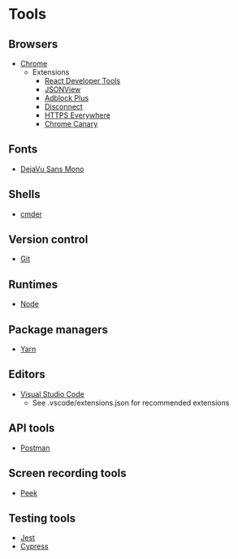 # Tools

## Browsers

- [Chrome](https://www.google.com/chrome/)
  - Extensions
    - [React Developer Tools](https://chrome.google.com/webstore/detail/react-developer-tools/fmkadmapgofadopljbjfkapdkoienihi)
    - [JSONView](https://chrome.google.com/webstore/detail/jsonview/chklaanhfefbnpoihckbnefhakgolnmc)
    - [Adblock Plus](https://chrome.google.com/webstore/detail/adblock-plus/cfhdojbkjhnklbpkdaibdccddilifddb)
    - [Disconnect](https://chrome.google.com/webstore/detail/disconnect/jeoacafpbcihiomhlakheieifhpjdfeo)
    - [HTTPS Everywhere](https://chrome.google.com/webstore/detail/https-everywhere/gcbommkclmclpchllfjekcdonpmejbdp)
    - [Chrome Canary](https://www.google.co.uk/chrome/browser/canary.html)

## Fonts

- [DejaVu Sans Mono](https://www.fontsquirrel.com/fonts/dejavu-sans-mono)

## Shells

- [cmder](http://cmder.net/)

## Version control

- [Git](https://git-scm.com/)

## Runtimes

- [Node](https://nodejs.org/en/)

## Package managers

- [Yarn](https://yarnpkg.com/en/)

## Editors

- [Visual Studio Code](https://code.visualstudio.com/)
  - See .vscode/extensions.json for recommended extensions

## API tools

- [Postman](https://www.getpostman.com/)

## Screen recording tools

- [Peek](https://github.com/phw/peek)

## Testing tools

- [Jest](https://jestjs.io/)
- [Cypress](https://www.cypress.io/)
